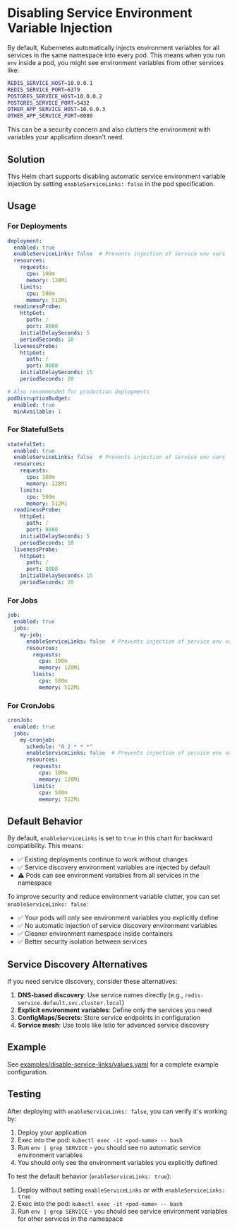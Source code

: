 # Disabling Service Environment Variable Injection

By default, Kubernetes automatically injects environment variables for all services in the same namespace into every pod. This means when you run `env` inside a pod, you might see environment variables from other services like:

```bash
REDIS_SERVICE_HOST=10.0.0.1
REDIS_SERVICE_PORT=6379
POSTGRES_SERVICE_HOST=10.0.0.2
POSTGRES_SERVICE_PORT=5432
OTHER_APP_SERVICE_HOST=10.0.0.3
OTHER_APP_SERVICE_PORT=8080
```

This can be a security concern and also clutters the environment with variables your application doesn't need.

## Solution

This Helm chart supports disabling automatic service environment variable injection by setting `enableServiceLinks: false` in the pod specification.

## Usage

### For Deployments

```yaml
deployment:
  enabled: true
  enableServiceLinks: false  # Prevents injection of service env vars
  resources:
    requests:
      cpu: 100m
      memory: 128Mi
    limits:
      cpu: 500m
      memory: 512Mi
  readinessProbe:
    httpGet:
      path: /
      port: 8080
    initialDelaySeconds: 5
    periodSeconds: 10
  livenessProbe:
    httpGet:
      path: /
      port: 8080
    initialDelaySeconds: 15
    periodSeconds: 20

# Also recommended for production deployments
podDisruptionBudget:
  enabled: true
  minAvailable: 1
```

### For StatefulSets

```yaml
statefulSet:
  enabled: true
  enableServiceLinks: false  # Prevents injection of service env vars
  resources:
    requests:
      cpu: 100m
      memory: 128Mi
    limits:
      cpu: 500m
      memory: 512Mi
  readinessProbe:
    httpGet:
      path: /
      port: 8080
    initialDelaySeconds: 5
    periodSeconds: 10
  livenessProbe:
    httpGet:
      path: /
      port: 8080
    initialDelaySeconds: 15
    periodSeconds: 20
```

### For Jobs

```yaml
job:
  enabled: true
  jobs:
    my-job:
      enableServiceLinks: false  # Prevents injection of service env vars
      resources:
        requests:
          cpu: 100m
          memory: 128Mi
        limits:
          cpu: 500m
          memory: 512Mi
```

### For CronJobs

```yaml
cronJob:
  enabled: true
  jobs:
    my-cronjob:
      schedule: "0 2 * * *"
      enableServiceLinks: false  # Prevents injection of service env vars
      resources:
        requests:
          cpu: 100m
          memory: 128Mi
        limits:
          cpu: 500m
          memory: 512Mi
```

## Default Behavior

By default, `enableServiceLinks` is set to `true` in this chart for backward compatibility. This means:

- ✅ Existing deployments continue to work without changes
- ✅ Service discovery environment variables are injected by default  
- ⚠️ Pods can see environment variables from all services in the namespace

To improve security and reduce environment variable clutter, you can set `enableServiceLinks: false`:

- ✅ Your pods will only see environment variables you explicitly define
- ✅ No automatic injection of service discovery environment variables
- ✅ Cleaner environment namespace inside containers
- ✅ Better security isolation between services

## Service Discovery Alternatives

If you need service discovery, consider these alternatives:

1. **DNS-based discovery**: Use service names directly (e.g., `redis-service.default.svc.cluster.local`)
2. **Explicit environment variables**: Define only the services you need
3. **ConfigMaps/Secrets**: Store service endpoints in configuration
4. **Service mesh**: Use tools like Istio for advanced service discovery

## Example

See [examples/disable-service-links/values.yaml](./values.yaml) for a complete example configuration.

## Testing

After deploying with `enableServiceLinks: false`, you can verify it's working by:

1. Deploy your application
2. Exec into the pod: `kubectl exec -it <pod-name> -- bash`
3. Run `env | grep SERVICE` - you should see no automatic service environment variables
4. You should only see the environment variables you explicitly defined

To test the default behavior (`enableServiceLinks: true`):

1. Deploy without setting `enableServiceLinks` or with `enableServiceLinks: true`
2. Exec into the pod: `kubectl exec -it <pod-name> -- bash`  
3. Run `env | grep SERVICE` - you should see service environment variables for other services in the namespace
